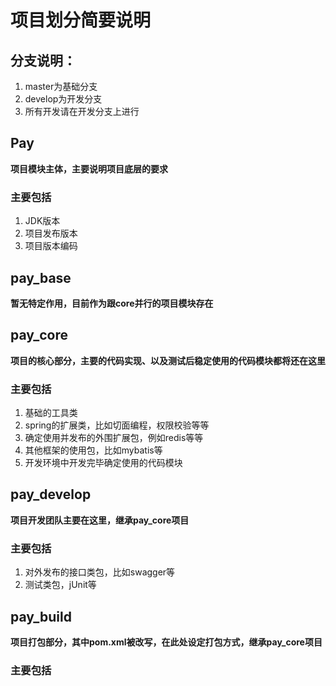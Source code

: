 # 项目划分简要说明

## 分支说明：
1. master为基础分支
2. develop为开发分支
3. 所有开发请在开发分支上进行

## Pay
**项目模块主体，主要说明项目底层的要求**
### 主要包括
1. JDK版本
2. 项目发布版本
3. 项目版本编码

## pay_base
**暂无特定作用，目前作为跟core并行的项目模块存在**

## pay_core
**项目的核心部分，主要的代码实现、以及测试后稳定使用的代码模块都将还在这里**
### 主要包括
1. 基础的工具类
2. spring的扩展类，比如切面编程，权限校验等等
3. 确定使用并发布的外围扩展包，例如redis等等
4. 其他框架的使用包，比如mybatis等
5. 开发环境中开发完毕确定使用的代码模块

## pay_develop
**项目开发团队主要在这里，继承pay_core项目**
### 主要包括
1. 对外发布的接口类包，比如swagger等
2. 测试类包，jUnit等

## pay_build
**项目打包部分，其中pom.xml被改写，在此处设定打包方式，继承pay_core项目**
### 主要包括
